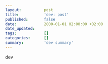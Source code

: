 ```yaml
---
layout:          post
title:           'dev: post'
published:       false
date:            2000-01-01 02:00:00 +02:00
date_updated:    
tags:            []
categories:      []
summary:         'dev summary'
---
```


dev
